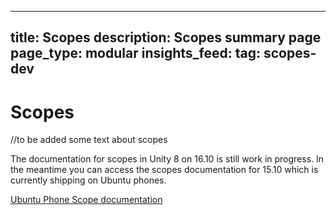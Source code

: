 ----
title: Scopes
description: Scopes summary page
page_type: modular
insights_feed:
    tag: scopes-dev
----

# Scopes

//to be added some text about scopes

The documentation for scopes in Unity 8 on 16.10 is still work in progress. In the meantime you can access the scopes documentation for 15.10 which is currently shipping on Ubuntu phones.

[Ubuntu Phone Scope documentation](http://doc)
